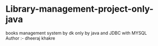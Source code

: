 # Library-management-project-only-java
books management system by dk  only by java and JDBC with MYSQL
<br>
Author :- dheeraj khakre 

